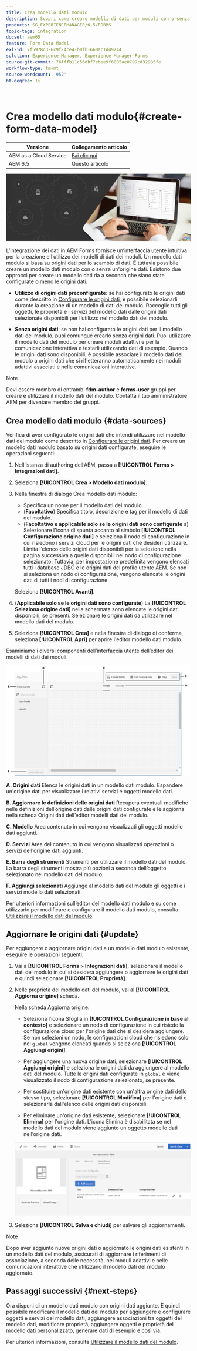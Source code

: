 ```yaml
---
title: Crea modello dati modulo
description: Scopri come creare modelli di dati per moduli con o senza origini dati configurate.
products: SG_EXPERIENCEMANAGER/6.5/FORMS
topic-tags: integration
docset: aem65
feature: Form Data Model
exl-id: 7f5978c3-6c9f-4ce4-b0fb-660ac1d49244
solution: Experience Manager, Experience Manager Forms
source-git-commit: 76fffb11c56dbf7ebee9f6805ae0799cd32985fe
workflow-type: tm+mt
source-wordcount: '952'
ht-degree: 1%

---
```


# Crea modello dati modulo{#create-form-data-model}

| Versione | Collegamento articolo |
| -------- | ---------------------------- |
| AEM as a Cloud Service | [Fai clic qui](https://experienceleague.adobe.com/docs/experience-manager-cloud-service/content/forms/integrate/use-form-data-model/create-form-data-models.html) |
| AEM 6.5 | Questo articolo |


![immagine protagonista](do-not-localize/data-integration.png)

L’integrazione dei dati in AEM Forms fornisce un’interfaccia utente intuitiva per la creazione e l’utilizzo dei modelli di dati dei moduli. Un modello dati modulo si basa su origini dati per lo scambio di dati. È tuttavia possibile creare un modello dati modulo con o senza un&#39;origine dati. Esistono due approcci per creare un modello dati da a seconda che siano state configurate o meno le origini dati:

* **Utilizzo di origini dati preconfigurate**: se hai configurato le origini dati come descritto in [Configurare le origini dati](../../forms/using/configure-data-sources.md), è possibile selezionarli durante la creazione di un modello di dati del modulo. Raccoglie tutti gli oggetti, le proprietà e i servizi del modello dati dalle origini dati selezionate disponibili per l’utilizzo nel modello dati del modulo.

* **Senza origini dati**: se non hai configurato le origini dati per il modello dati del modulo, puoi comunque crearlo senza origini dati. Puoi utilizzare il modello dati del modulo per creare moduli adattivi e per la comunicazione interattiva e testarli utilizzando dati di esempio. Quando le origini dati sono disponibili, è possibile associare il modello dati del modulo a origini dati che si rifletteranno automaticamente nei moduli adattivi associati e nelle comunicazioni interattive.

>[!NOTE]
>
>Devi essere membro di entrambi **fdm-author** e **forms-user** gruppi per creare e utilizzare il modello dati del modulo. Contatta il tuo amministratore AEM per diventare membro dei gruppi.

## Crea modello dati modulo {#data-sources}

Verifica di aver configurato le origini dati che intendi utilizzare nel modello dati del modulo come descritto in [Configurare le origini dati](../../forms/using/configure-data-sources.md). Per creare un modello dati modulo basato su origini dati configurate, eseguire le operazioni seguenti:

1. Nell’istanza di authoring dell’AEM, passa a **[!UICONTROL Forms > Integrazioni dati]**.
1. Seleziona **[!UICONTROL Crea > Modello dati modulo]**.
1. Nella finestra di dialogo Crea modello dati modulo:

   * Specifica un nome per il modello dati del modulo.
   * (**Facoltativo**) Specifica titolo, descrizione e tag per il modello di dati del modulo.
   * (**Facoltativo e applicabile solo se le origini dati sono configurate** a) Selezionare l&#39;icona di spunta accanto al simbolo **[!UICONTROL Configurazione origine dati]** e seleziona il nodo di configurazione in cui risiedono i servizi cloud per le origini dati che desideri utilizzare. Limita l’elenco delle origini dati disponibili per la selezione nella pagina successiva a quelle disponibili nel nodo di configurazione selezionato. Tuttavia, per impostazione predefinita vengono elencati tutti i database JDBC e le origini dati del profilo utente AEM. Se non si seleziona un nodo di configurazione, vengono elencate le origini dati di tutti i nodi di configurazione.

   Seleziona **[!UICONTROL Avanti]**.

1. (**Applicabile solo se le origini dati sono configurate**) La **[!UICONTROL Seleziona origine dati]** nella schermata sono elencate le origini dati disponibili, se presenti. Selezionare le origini dati da utilizzare nel modello dati del modulo.
1. Seleziona **[!UICONTROL Crea]** e nella finestra di dialogo di conferma, seleziona **[!UICONTROL Apri]** per aprire l&#39;editor modello dati modulo.

Esaminiamo i diversi componenti dell’interfaccia utente dell’editor dei modelli di dati dei moduli.

![Un modello di dati modulo con tre origini dati: un servizio RESTful, un profilo utente AEM e un RDBMS](assets/fdm-ui.png)

**A. Origini dati** Elenca le origini dati in un modello dati modulo. Espandere un&#39;origine dati per visualizzare i relativi servizi e oggetti modello dati.

**B. Aggiornare le definizioni delle origini dati** Recupera eventuali modifiche nelle definizioni dell’origine dati dalle origini dati configurate e le aggiorna nella scheda Origini dati dell’editor modelli dati del modulo.

**C. Modello** Area contenuto in cui vengono visualizzati gli oggetti modello dati aggiunti.

**D. Servizi** Area del contenuto in cui vengono visualizzati operazioni o servizi dell&#39;origine dati aggiunti.

**E. Barra degli strumenti** Strumenti per utilizzare il modello dati del modulo. La barra degli strumenti mostra più opzioni a seconda dell’oggetto selezionato nel modello dati del modulo.

**F. Aggiungi selezionati** Aggiunge al modello dati del modulo gli oggetti e i servizi modello dati selezionati.

Per ulteriori informazioni sull’editor del modello dati modulo e su come utilizzarlo per modificare e configurare il modello dati modulo, consulta [Utilizzare il modello dati del modulo](../../forms/using/work-with-form-data-model.md).

## Aggiornare le origini dati {#update}

Per aggiungere o aggiornare origini dati a un modello dati modulo esistente, eseguire le operazioni seguenti.

1. Vai a **[!UICONTROL Forms > Integrazioni dati]**, selezionare il modello dati del modulo in cui si desidera aggiungere o aggiornare le origini dati e quindi selezionare **[!UICONTROL Proprietà]**.
1. Nelle proprietà del modello dati del modulo, vai al **[!UICONTROL Aggiorna origine]** scheda.

   Nella scheda Aggiorna origine:

   * Seleziona l’icona Sfoglia in **[!UICONTROL Configurazione in base al contesto]** e selezionare un nodo di configurazione in cui risiede la configurazione cloud per l&#39;origine dati che si desidera aggiungere. Se non selezioni un nodo, le configurazioni cloud che risiedono solo nel `global` vengono elencati quando si seleziona **[!UICONTROL Aggiungi origini]**.

   * Per aggiungere una nuova origine dati, selezionare **[!UICONTROL Aggiungi origini]** e seleziona le origini dati da aggiungere al modello dati del modulo. Tutte le origini dati configurate in `global` e viene visualizzato il nodo di configurazione selezionato, se presente.

   * Per sostituire un&#39;origine dati esistente con un&#39;altra origine dati dello stesso tipo, selezionare **[!UICONTROL Modifica]** per l&#39;origine dati e selezionarla dall&#39;elenco delle origini dati disponibili.
   * Per eliminare un&#39;origine dati esistente, selezionare **[!UICONTROL Elimina]** per l&#39;origine dati. L’icona Elimina è disabilitata se nel modello dati del modulo viene aggiunto un oggetto modello dati nell’origine dati.

   ![fdm-properties](assets/fdm-properties.png)

1. Seleziona **[!UICONTROL Salva e chiudi]** per salvare gli aggiornamenti.

>[!NOTE]
>
>Dopo aver aggiunto nuove origini dati o aggiornato le origini dati esistenti in un modello dati del modulo, assicurati di aggiornare i riferimenti di associazione, a seconda delle necessità, nei moduli adattivi e nelle comunicazioni interattive che utilizzano il modello dati del modulo aggiornato.

## Passaggi successivi {#next-steps}

Ora disponi di un modello dati modulo con origini dati aggiunte. È quindi possibile modificare il modello dati del modulo per aggiungere e configurare oggetti e servizi del modello dati, aggiungere associazioni tra oggetti del modello dati, modificare proprietà, aggiungere oggetti e proprietà del modello dati personalizzato, generare dati di esempio e così via.

Per ulteriori informazioni, consulta [Utilizzare il modello dati del modulo](../../forms/using/work-with-form-data-model.md).
